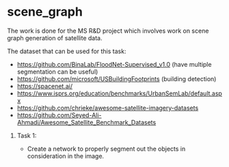 # scene_graph
The work is done for the MS R&amp;D project which involves work on scene graph generation of satellite data.

The dataset that can be used for this task:

- https://github.com/BinaLab/FloodNet-Supervised_v1.0 (have multiple segmentation can be useful)
- https://github.com/microsoft/USBuildingFootprints (building detection)
- https://spacenet.ai/
- https://www.isprs.org/education/benchmarks/UrbanSemLab/default.aspx
- https://github.com/chrieke/awesome-satellite-imagery-datasets 
- https://github.com/Seyed-Ali-Ahmadi/Awesome_Satellite_Benchmark_Datasets


1. Task 1:

    - Create a network to properly segment out the objects in consideration in the image.
